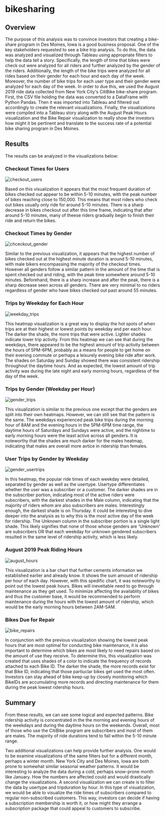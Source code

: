 # bikesharing

## Overview
The purpose of this analysis was to convince investors that creating a bike-share program in Des Moines, Iowa is a good business proposal. One of the key stakeholders requested to see a bike trip analysis. To do this, the data was analyzed and visualized through Tableau using appropriate filters to help the data tell a story. Specifically, the length of time that bikes were check out were analyzed for all riders and further analyzed by the gender of the riders. Additionally, the length of the bike trips were analyzed for all rides based on their gender for each hour and each day of the week. Moreover, the number of bike trips for each user type and their gender were analyzed for each day of the week. In order to due this, we used the August 2019 ride data collected from New York City's CitiBike bike-share program. First, the CSV file holding the data was converted to a DataFrame with Python Pandas. Then it was imported into Tableau and filtered out accordingly to create the relevant visualizations. Finally, the visualizations were compiled into a Tableau story along with the August Peak Hours visualization and the Bike Repair visualization to really show the investors how might it be pertinent and translate to the success rate of a potential bike sharing program in Des Moines.

## Results
The results can be analyzed in the visualizations below:

### Checkout Times for Users
![checkout_users](Resources/checkout_users.png)

Based on this visualization it appears that the most frequent duration of bikes checked out appear to be within 5-10 minutes, with the peak number of bikes reaching close to 150,000. This means that most riders who check out bikes usually only ride for around 5-10 minutes. There is a sharp decrease in bikes checkout out after this time frame, indicating that after around 5-10 minutes, many of theese riders gradually begin to finish their ride and return the bikes.

### Checkout Times by Gender
![chceckout_gender](Resources/checkout_gender.png)

Similar to the previous visualization, it appears that the highest number of bikes checked out at the highest minute duration is around 5-10 minutes, with male bikers encompassing the majority of the checkout times. However all genders follow a similar pattern in the amount of the time that is spent checked out and riding, with the peak time somewhere around 5-10 minutes. Beforehand, there is a sharp increase and after the peak, there is a sharp decrease seen across all genders. There are very minimal to no riders regardless of gender who have bikes checked out past around 55 minutes.

### Trips by Weekday for Each Hour
![weekday_trips](Resources/weekday_trips.png)

This heatmap visualization is a great way to display the hot spots of when trips are at their highest or loewst points by weekday and per each hour. The darker the shade, the more trips that were active. Lighter shades indicate lower trip activity. From this heatmap we can see that during the weekdays, there appeared to be the highest amount of trip activity between the hours of 5PM-6PM, probably as a means for people to get home on their evening commute or perhaps a leisurely evening bike ride after work. The shades on Saturday and Sunday showed there was consistent ridership throughout the daytime hours. And as expected, the lowest amount of trip activity was during the late night and early morning hours, regardless of the day of the week.  

### Trips by Gender (Weekday per Hour)
![gender_trips](Resources/gender_trips.png)

This visualization is similar to the previous one except that the genders are split into their own heatmaps. However, we can still see that the pattern is the same. The weekdays experienced peak bike trips during the morning hour of 8AM and the evening hours in the 5PM-6PM time range, the daytime hours of Saturdays and Sundays were active, and the nightime to early morning hours were the least active across all genders. It is noteworthy that the shades are much darker for the males heatmap, indicating that males are overall more avtice in ridership than females.

### User Trips by Gender by Weekday
![gender_usertrips](Resources/gender_usertrips.png)

In this heatmap, the popular ride times of each weekday were detailed, separated by gender as well as the usertype. Usertype differentiates whether the user was a subscriber or a customer. The darker shades are in the subscriber portion, indicating most of the active riders were subscribers, with the darkest shades in the Male column, indicating that the majority of riders whom are also subscribers are males. Interestingly enough, the darkest shade is on Thursday. It could be interesting to dive deeper into the analysis as to why this is the most active day of the week for ridership. The Unknown column in the subscriber portion is a single light shade. This likely signifies that none of those whose genders are 'Unknown' are subscribers OR that each weekday for unknown gendered subscribers resulted in the same level of ridership activity, which is less likely.

### August 2019 Peak Riding Hours
![august_hours](Resources/august_hours.png)

This visualization is a bar chart that further cements information we established earlier and already know. It shows the sum amount of ridership per hour of each day. However, with this spedific chart, it was noteworthy to point out the lowest peak hours. Bikes will ineveitable need to go through maintenance as they get used. To minimize affecting the availablity of bikes and thus the customer base, it would be recommended to perform maintenance during the hours with the lowest amount of ridership, which would be the early morning hours between 2AM-5AM.

### Bikes Due for Repair
![bike_repairs](Resources/bike_repairs.png)

In conjunction with the previous visualization showing the lowest peak hours that are most optimal for conducting bike maintenance, it is also important to determine which bikes are most likely to need repairs based on the amount of use they receive. To determine this, this visualization was created that uses shades of a color to indicate the frequency of records attached to each Bike ID. The darker the shade, the more records exist for that Bike ID, indicating that those partiuclar bikes get used the most often. Investors can stay ahead of bike keep-up by closely monitoring which BikeIDs are accumulating more records and directing maintenance for them during the peak lowest ridership hours. 

## Summary
From these results, we can see some logical and expected patterns. Bike ridership activity is concentrated in the the morning and evening hours of the weekdays and during the daytime hours on the weekends. Overall, most of those who use the CitiBike program are subscribers and most of them are males. The majority of ride durations tend to fall within the 5-10 minute range.

Two additional visualizations can help provide further analysis. One would to be examine visualizations of the same filters but for a different month, perhaps a winter month. New York City and Des Moines, Iowa are both prone to somewhat similar seasonal weather patterns. It would be interesting to analyze the data during a cold, perhaps snow-prone month like January. How the numbers are affected could and would drastically change the visualizations. A second visualization we can create is to filter the data by usertype and tripduration by hour. In this type of visualization, we would be able to visualize the ride times of subscribers compared to regular non-subscribed customers. This way, investors can decide if having a subscription membership is worth it, or how might they arrange a subscription package that could appeal to customers to subscribe.
